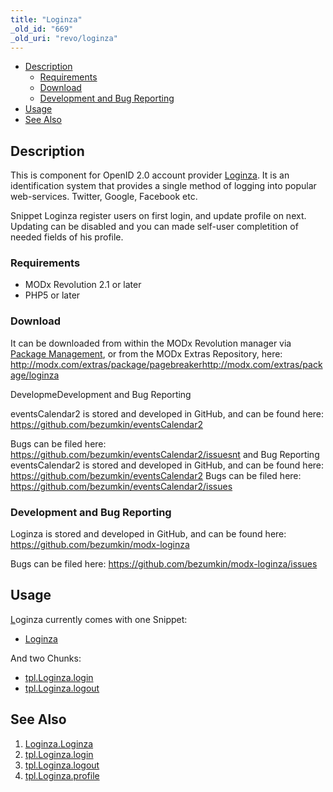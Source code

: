 ```yaml
---
title: "Loginza"
_old_id: "669"
_old_uri: "revo/loginza"
---
```


- [Description](#Loginza-Description)
  - [Requirements](#Loginza-Requirements)
  - [Download](#Loginza-Download)
  - [Development and Bug Reporting](#Loginza-DevelopmentandBugReporting)
- [Usage](#Loginza-Usage)
- [See Also](#Loginza-SeeAlso)



## Description

This is component for OpenID 2.0 account provider [Loginza](http://loginza.ru/?lang=en). It is an identification system that provides a single method of logging into popular web-services. Twitter, Google, Facebook etc.

Snippet Loginza register users on first login, and update profile on next. Updating can be disabled and you can made self-user completition of needed fields of his profile.

### Requirements

- MODx Revolution 2.1 or later
- PHP5 or later

### Download

It can be downloaded from within the MODx Revolution manager via [Package Management](developing-in-modx/advanced-development/package-management "Package Management"), or from the MODx Extras Repository, here: <http://modx.com/extras/package/pagebreaker><http://modx.com/extras/package/loginza>

DevelopmeDevelopment and Bug Reporting

eventsCalendar2 is stored and developed in GitHub, and can be found here: <https://github.com/bezumkin/eventsCalendar2>

Bugs can be filed here: <https://github.com/bezumkin/eventsCalendar2/issuesnt> and Bug Reporting 
eventsCalendar2 is stored and developed in GitHub, and can be found here: <https://github.com/bezumkin/eventsCalendar2>
Bugs can be filed here: <https://github.com/bezumkin/eventsCalendar2/issues>

### Development and Bug Reporting

Loginza is stored and developed in GitHub, and can be found here: <https://github.com/bezumkin/modx-loginza>

Bugs can be filed here: <https://github.com/bezumkin/modx-loginza/issues>

## Usage

[L](/extras/revo/pagebreaker/pagebreaker.pagebreaker "PageBreaker.PageBreaker")oginza currently comes with one Snippet:

- [Loginza](/extras/revo/loginza/loginza.loginza "Loginza.Loginza")

And two Chunks:

- [tpl.Loginza.login](/extras/revo/loginza/tpl.loginza.login "tpl.Loginza.login")
- [tpl.Loginza.logout](/extras/revo/loginza/tpl.loginza.logout "tpl.Loginza.logout")

## See Also

1. [Loginza.Loginza](/extras/revo/loginza/loginza.loginza)
2. [tpl.Loginza.login](/extras/revo/loginza/tpl.loginza.login)
3. [tpl.Loginza.logout](/extras/revo/loginza/tpl.loginza.logout)
4. [tpl.Loginza.profile](/extras/revo/loginza/tpl.loginza.profile)